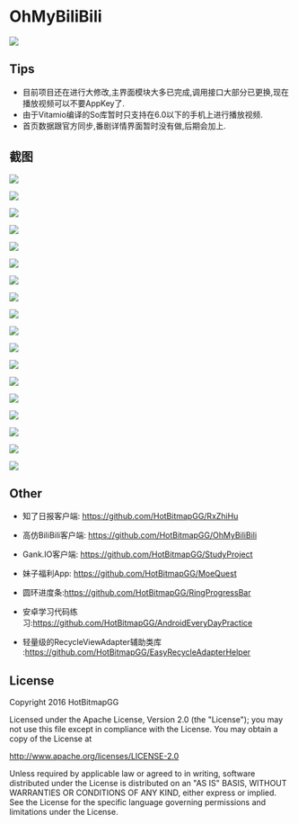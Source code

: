 # OhMyBiliBili

![](https://github.com/HotBitmapGG/OhMyBiliBili/blob/OhMyBiliBili/bilibiliPic/bilibili_bg.jpg?raw=true)


## Tips

 * 目前项目还在进行大修改,主界面模块大多已完成,调用接口大部分已更换,现在播放视频可以不要AppKey了.
 * 由于Vitamio编译的So库暂时只支持在6.0以下的手机上进行播放视频.
 * 首页数据跟官方同步,番剧详情界面暂时没有做,后期会加上.


## 截图

 ![](https://github.com/HotBitmapGG/OhMyBiliBili/blob/OhMyBiliBili/bilibiliPic/01.jpg?raw=true)

 ![](https://github.com/HotBitmapGG/OhMyBiliBili/blob/OhMyBiliBili/bilibiliPic/02.jpg?raw=true)

 ![](https://github.com/HotBitmapGG/OhMyBiliBili/blob/OhMyBiliBili/bilibiliPic/03.jpg?raw=true)

 ![](https://github.com/HotBitmapGG/OhMyBiliBili/blob/OhMyBiliBili/bilibiliPic/04.jpg?raw=true)

 ![](https://github.com/HotBitmapGG/OhMyBiliBili/blob/OhMyBiliBili/bilibiliPic/05.jpg?raw=true)

 ![](https://github.com/HotBitmapGG/OhMyBiliBili/blob/OhMyBiliBili/bilibiliPic/06.jpg?raw=true)

 ![](https://github.com/HotBitmapGG/OhMyBiliBili/blob/OhMyBiliBili/bilibiliPic/07.jpg?raw=true)

 ![](https://github.com/HotBitmapGG/OhMyBiliBili/blob/OhMyBiliBili/bilibiliPic/08.jpg?raw=true)

 ![](https://github.com/HotBitmapGG/OhMyBiliBili/blob/OhMyBiliBili/bilibiliPic/09.jpg?raw=true)

 ![](https://github.com/HotBitmapGG/OhMyBiliBili/blob/OhMyBiliBili/bilibiliPic/10.jpg?raw=true)

 ![](https://github.com/HotBitmapGG/OhMyBiliBili/blob/OhMyBiliBili/bilibiliPic/11.jpg?raw=true)

 ![](https://github.com/HotBitmapGG/OhMyBiliBili/blob/OhMyBiliBili/bilibiliPic/12.jpg?raw=true)

 ![](https://github.com/HotBitmapGG/OhMyBiliBili/blob/OhMyBiliBili/bilibiliPic/13.jpg?raw=true)

 ![](https://github.com/HotBitmapGG/OhMyBiliBili/blob/OhMyBiliBili/bilibiliPic/14.jpg?raw=true)

 ![](https://github.com/HotBitmapGG/OhMyBiliBili/blob/OhMyBiliBili/bilibiliPic/15.jpg?raw=true)

 ![](https://github.com/HotBitmapGG/OhMyBiliBili/blob/OhMyBiliBili/bilibiliPic/16.jpg?raw=true)

 ![](https://github.com/HotBitmapGG/OhMyBiliBili/blob/OhMyBiliBili/bilibiliPic/17.jpg?raw=true)

 ![](https://github.com/HotBitmapGG/OhMyBiliBili/blob/OhMyBiliBili/bilibiliPic/18.jpg?raw=true)





## Other

  * 知了日报客户端: https://github.com/HotBitmapGG/RxZhiHu

  * 高仿BiliBili客户端: https://github.com/HotBitmapGG/OhMyBiliBili

  * Gank.IO客户端: https://github.com/HotBitmapGG/StudyProject

  * 妹子福利App: https://github.com/HotBitmapGG/MoeQuest

  * 圆环进度条:https://github.com/HotBitmapGG/RingProgressBar

  * 安卓学习代码练习:https://github.com/HotBitmapGG/AndroidEveryDayPractice
  
  * 轻量级的RecycleViewAdapter辅助类库 :https://github.com/HotBitmapGG/EasyRecycleAdapterHelper

## License

 Copyright 2016 HotBitmapGG

 Licensed under the Apache License, Version 2.0 (the "License"); you may not use this file except in compliance with the License. You may obtain a copy of the License at

 http://www.apache.org/licenses/LICENSE-2.0

 Unless required by applicable law or agreed to in writing, software distributed under the License is distributed on an "AS IS" BASIS, WITHOUT WARRANTIES OR CONDITIONS OF ANY KIND, either express or implied. See the License for the specific language governing permissions and limitations under the License.





